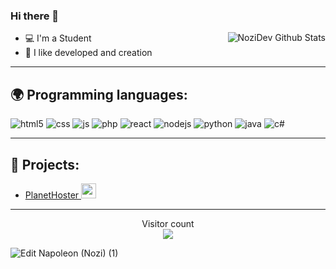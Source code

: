 ### Hi there 👋


<img align="right" alt="NoziDev Github Stats" src="https://github-readme-stats.vercel.app/api?username=xiaoxian521&theme=radical" />

- 💻 I'm a Student
- 🥖 I like developed and creation

---

## 🌍 Programming languages:
<p>
  <img alt="html5" src="https://img.shields.io/badge/-HTML5-E34F26?style=flat-square&logo=html5&logoColor=white" />
  <img alt="css" src="https://img.shields.io/badge/-CSS-00A6FF?style=flat-square&logo=css3&logoColor=white" />
  <img alt="js" src="https://img.shields.io/badge/-Javascript-FFEE00?style=flat-square&logo=javascript&logoColor=black" />
  <img alt="php" src="https://img.shields.io/badge/-PHP-FFB120?style=flat-square&logo=php&logoColor=white" />
  <img alt="react" src="https://img.shields.io/badge/-React-45B8D8?style=flat-square&logo=react&logoColor=white" />
  <img alt="nodejs" src="https://img.shields.io/badge/-NodeJS-43853D?style=flat-square&logo=Node.js&logoColor=white" />
  <img alt="python" src="https://img.shields.io/badge/-Python-21B500?style=flat-square&logo=python&logoColor=white" />
  <img alt="java" src="https://img.shields.io/badge/-Java-4495CF?style=flat-square&logo=java&logoColor=white" />
  <img alt="c#" src="https://img.shields.io/badge/-C%20Sharp-44CF90?style=flat-square&logo=c%20sharp&logoColor=white" />
</p>

---

## 🚩 Projects:
- [PlanetHoster  <img src="https://media.discordapp.net/attachments/816382538334994463/848974881584185404/PlanetHoster-1003x675.png?width=612&height=412" width="24"/>](https://www.planethoster.com/fr/)

---

<p align="center"> 
  Visitor count<br>
  <img src="https://profile-counter.glitch.me/nozidev/count.svg" />
</p>

   ![Edit Napoleon (Nozi) (1)](https://user-images.githubusercontent.com/63956122/120245967-63ae1700-c25e-11eb-887a-d7fc665f687a.gif)

